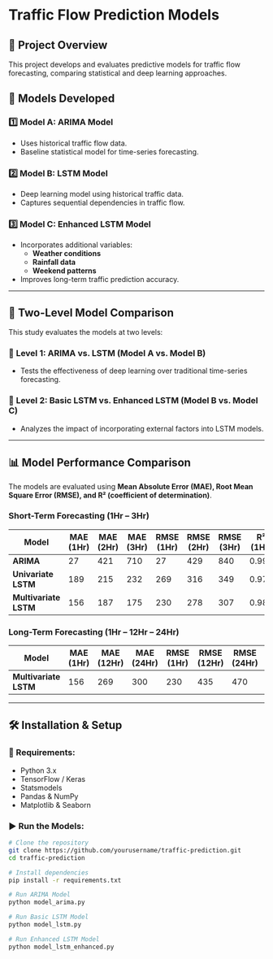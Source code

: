 # Traffic Flow Prediction Models

## 📌 Project Overview
This project develops and evaluates predictive models for traffic flow forecasting, comparing statistical and deep learning approaches.

## 🚀 Models Developed
### 1️⃣ Model A: **ARIMA Model**
- Uses historical traffic flow data.
- Baseline statistical model for time-series forecasting.

### 2️⃣ Model B: **LSTM Model**
- Deep learning model using historical traffic data.
- Captures sequential dependencies in traffic flow.

### 3️⃣ Model C: **Enhanced LSTM Model**
- Incorporates additional variables:
  - **Weather conditions**
  - **Rainfall data**
  - **Weekend patterns**
- Improves long-term traffic prediction accuracy.

---

## 🔬 Two-Level Model Comparison
This study evaluates the models at two levels:

### 🔹 **Level 1: ARIMA vs. LSTM (Model A vs. Model B)**
- Tests the effectiveness of deep learning over traditional time-series forecasting.

### 🔹 **Level 2: Basic LSTM vs. Enhanced LSTM (Model B vs. Model C)**
- Analyzes the impact of incorporating external factors into LSTM models.

---

## 📊 Model Performance Comparison
The models are evaluated using **Mean Absolute Error (MAE), Root Mean Square Error (RMSE), and R² (coefficient of determination)**.

### **Short-Term Forecasting (1Hr – 3Hr)**
| Model             | MAE (1Hr) | MAE (2Hr) | MAE (3Hr) | RMSE (1Hr) | RMSE (2Hr) | RMSE (3Hr) | R² (1Hr) | R² (2Hr) | R² (3Hr) |
|------------------|----------|----------|----------|----------|----------|----------|----------|----------|----------|
| **ARIMA**        | 27       | 421      | 710      | 27       | 429      | 840      | 0.99     | 0.95     | 0.79     |
| **Univariate LSTM** | 189   | 215      | 232      | 269      | 316      | 349      | 0.975    | 0.969    | 0.957    |
| **Multivariate LSTM** | 156  | 187      | 175      | 230      | 278      | 307      | 0.987    | 0.98     | 0.977    |

### **Long-Term Forecasting (1Hr – 12Hr – 24Hr)**
| Model             | MAE (1Hr) | MAE (12Hr) | MAE (24Hr) | RMSE (1Hr) | RMSE (12Hr) | RMSE (24Hr) | R² (1Hr) | R² (12Hr) | R² (24Hr) |
|------------------|----------|----------|----------|----------|----------|----------|----------|----------|----------|
| **Multivariate LSTM** | 156  | 269      | 300      | 230      | 435      | 470      | 0.987    | 0.952    | 0.944    |

---

## 🛠 Installation & Setup
### 🔧 Requirements:
- Python 3.x
- TensorFlow / Keras
- Statsmodels
- Pandas & NumPy
- Matplotlib & Seaborn

### ▶️ Run the Models:
```bash
# Clone the repository
git clone https://github.com/yourusername/traffic-prediction.git
cd traffic-prediction

# Install dependencies
pip install -r requirements.txt

# Run ARIMA Model
python model_arima.py

# Run Basic LSTM Model
python model_lstm.py

# Run Enhanced LSTM Model
python model_lstm_enhanced.py

